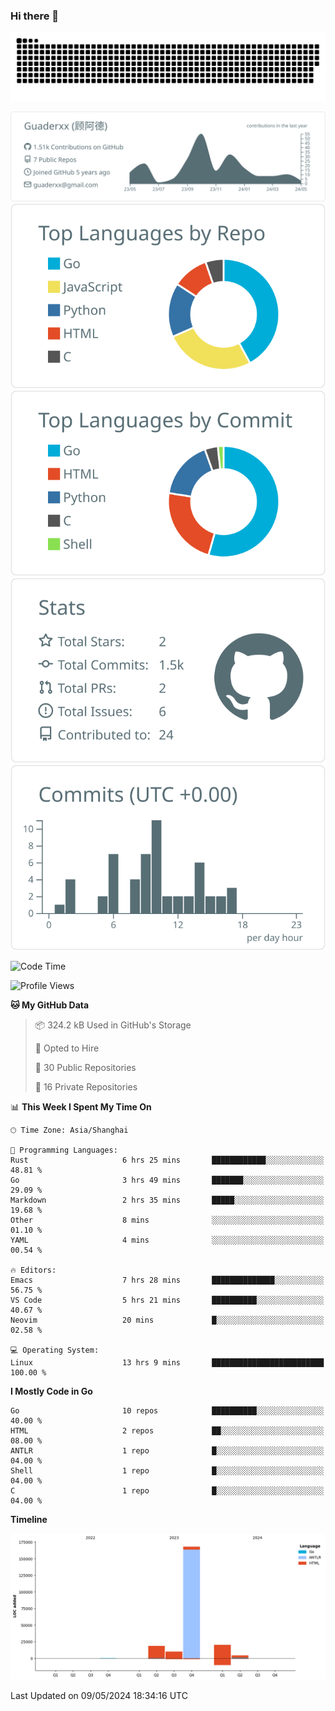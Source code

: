 ### Hi there 👋

<picture>
  <source media="(prefers-color-scheme: dark)" srcset="https://raw.githubusercontent.com/Guaderxx/Guaderxx/output/github-snake-dark.svg">
  <source media="(prefers-color-scheme: light)" srcset="https://raw.githubusercontent.com/Guaderxx/Guaderxx/output/github-snake.svg">
  <img alt="github-snake" src="https://raw.githubusercontent.com/Guaderxx/Guaderxx/output/github-snake.svg">
</picture>

<div align="center">


![](https://raw.githubusercontent.com/Guaderxx/Guaderxx/main/profile-summary-card-output/default/0-profile-details.svg)
![](https://raw.githubusercontent.com/Guaderxx/Guaderxx/main/profile-summary-card-output/default/1-repos-per-language.svg)
![](https://raw.githubusercontent.com/Guaderxx/Guaderxx/main/profile-summary-card-output/default/2-most-commit-language.svg)
![](https://raw.githubusercontent.com/Guaderxx/Guaderxx/main/profile-summary-card-output/default/3-stats.svg)
![](https://raw.githubusercontent.com/Guaderxx/Guaderxx/main/profile-summary-card-output/default/4-productive-time.svg)


</div>

<!--START_SECTION:waka-->
![Code Time](http://img.shields.io/badge/Code%20Time-579%20hrs%2039%20mins-blue)

![Profile Views](http://img.shields.io/badge/Profile%20Views-0-blue)

**🐱 My GitHub Data** 

> 📦 324.2 kB Used in GitHub's Storage 
 > 
> 💼 Opted to Hire
 > 
> 📜 30 Public Repositories 
 > 
> 🔑 16 Private Repositories 
 > 
📊 **This Week I Spent My Time On** 

```text
🕑︎ Time Zone: Asia/Shanghai

💬 Programming Languages: 
Rust                     6 hrs 25 mins       ████████████░░░░░░░░░░░░░   48.81 % 
Go                       3 hrs 49 mins       ███████░░░░░░░░░░░░░░░░░░   29.09 % 
Markdown                 2 hrs 35 mins       █████░░░░░░░░░░░░░░░░░░░░   19.68 % 
Other                    8 mins              ░░░░░░░░░░░░░░░░░░░░░░░░░   01.10 % 
YAML                     4 mins              ░░░░░░░░░░░░░░░░░░░░░░░░░   00.54 % 

🔥 Editors: 
Emacs                    7 hrs 28 mins       ██████████████░░░░░░░░░░░   56.75 % 
VS Code                  5 hrs 21 mins       ██████████░░░░░░░░░░░░░░░   40.67 % 
Neovim                   20 mins             █░░░░░░░░░░░░░░░░░░░░░░░░   02.58 % 

💻 Operating System: 
Linux                    13 hrs 9 mins       █████████████████████████   100.00 % 
```

**I Mostly Code in Go** 

```text
Go                       10 repos            ██████████░░░░░░░░░░░░░░░   40.00 % 
HTML                     2 repos             ██░░░░░░░░░░░░░░░░░░░░░░░   08.00 % 
ANTLR                    1 repo              █░░░░░░░░░░░░░░░░░░░░░░░░   04.00 % 
Shell                    1 repo              █░░░░░░░░░░░░░░░░░░░░░░░░   04.00 % 
C                        1 repo              █░░░░░░░░░░░░░░░░░░░░░░░░   04.00 % 
```



**Timeline**

![Lines of Code chart](https://raw.githubusercontent.com/Guaderxx/Guaderxx/main/assets/bar_graph.png)


 Last Updated on 09/05/2024 18:34:16 UTC
<!--END_SECTION:waka-->
